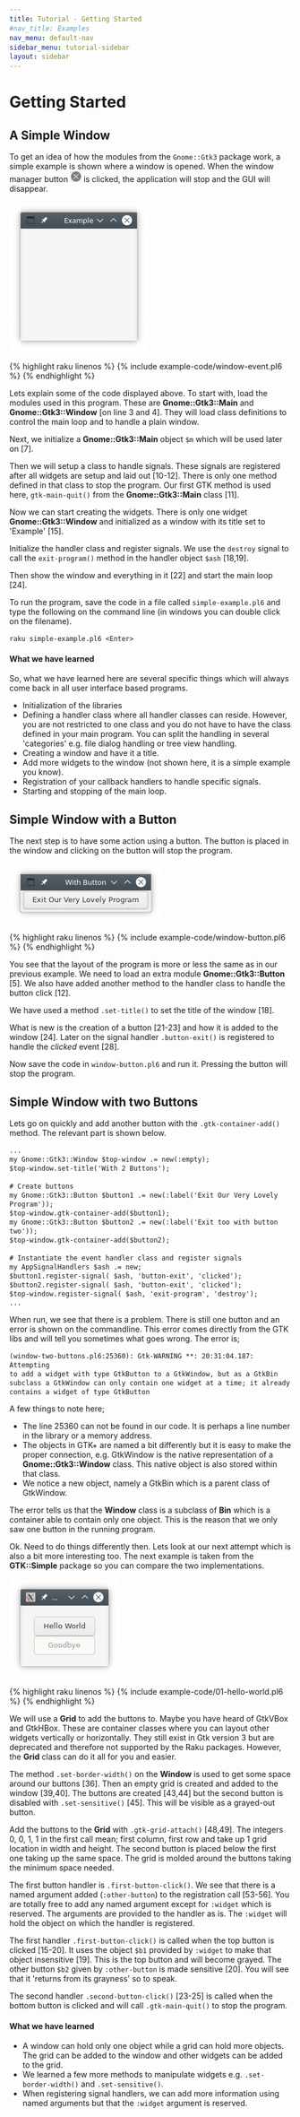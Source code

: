 ```yaml
---
title: Tutorial - Getting Started
#nav_title: Examples
nav_menu: default-nav
sidebar_menu: tutorial-sidebar
layout: sidebar
---
```

# Getting Started
## A Simple Window

To get an idea of how the modules from the `Gnome::Gtk3` package work, a simple example is shown where a window is opened. When the window manager button ![wm button](images/manager-quit-button.png) is clicked, the application will stop and the GUI will disappear.

![example window](images/simple-example.png)

{% highlight raku linenos %}
{% include example-code/window-event.pl6 %}
{% endhighlight %}

Lets explain some of the code displayed above. To start with, load the modules used in this program. These are **Gnome::Gtk3::Main** and **Gnome::Gtk3::Window** [on line 3 and 4]. They will load class definitions to control the main loop and to handle a plain window.

Next, we initialize a **Gnome::Gtk3::Main** object `$m` which will be used later on [7].

Then we will setup a class to handle signals. These signals are registered after all widgets are setup and laid out [10-12]. There is only one method defined in that class to stop the program. Our first GTK method is used here, `gtk-main-quit()` from the **Gnome::Gtk3::Main** class [11].

Now we can start creating the widgets. There is only one widget **Gnome::Gtk3::Window** and initialized as a window with its title set to 'Example' [15].

Initialize the handler class and register signals. We use the `destroy` signal to call the `exit-program()` method in the handler object `$ash` [18,19].

Then show the window and everything in it [22] and start the main loop [24].

To run the program, save the code in a file called `simple-example.pl6` and type the following on the command line (in windows you can double click on the filename).
```
raku simple-example.pl6 <Enter>
```
#### What we have learned
So, what we have learned here are several specific things which will always come back in all user interface based programs.
* Initialization of the libraries
* Defining a handler class where all handler classes can reside. However, you are not restricted to one class and you do not have to have the class defined in your main program. You can split the handling in several 'categories' e.g. file dialog handling or tree view handling.
* Creating a window and have it a title.
* Add more widgets to the window (not shown here, it is a simple example you know).
* Registration of your callback handlers to handle specific signals.
* Starting and stopping of the main loop.

## Simple Window with a Button

The next step is to have some action using a button. The button is placed in the window and clicking on the button will stop the program.

![example window](images/window-button.png)

{% highlight raku linenos %}
{% include example-code/window-button.pl6 %}
{% endhighlight %}

You see that the layout of the program is more or less the same as in our previous example. We need to load an extra module **Gnome::Gtk3::Button** [5]. We also have added another method to the handler class to handle the button click [12].

We have used a method `.set-title()` to set the title of the window [18].

What is new is the creation of a button [21-23] and how it is added to the window [24]. Later on the signal handler `.button-exit()` is registered to handle the _clicked_ event [28].

Now save the code in `window-button.pl6` and run it. Pressing the button will stop the program.


## Simple Window with two Buttons

Lets go on quickly and add another button with the `.gtk-container-add()` method. The relevant part is shown below.

```
...
my Gnome::Gtk3::Window $top-window .= new(:empty);
$top-window.set-title('With 2 Buttons');

# Create buttons
my Gnome::Gtk3::Button $button1 .= new(:label('Exit Our Very Lovely Program'));
$top-window.gtk-container-add($button1);
my Gnome::Gtk3::Button $button2 .= new(:label('Exit too with button two'));
$top-window.gtk-container-add($button2);

# Instantiate the event handler class and register signals
my AppSignalHandlers $ash .= new;
$button1.register-signal( $ash, 'button-exit', 'clicked');
$button2.register-signal( $ash, 'button-exit', 'clicked');
$top-window.register-signal( $ash, 'exit-program', 'destroy');
...
```

When run, we see that there is a problem. There is still one button and an error is shown on the commandline. This error comes directly from the GTK libs and will tell you sometimes what goes wrong. The error is;
```
(window-two-buttons.pl6:25360): Gtk-WARNING **: 20:31:04.187: Attempting
to add a widget with type GtkButton to a GtkWindow, but as a GtkBin
subclass a GtkWindow can only contain one widget at a time; it already
contains a widget of type GtkButton
```
A few things to note here;
* The line 25360 can not be found in our code. It is perhaps a line number in the library or a memory address.
* The objects in GTK+ are named a bit differently but it is easy to make the proper connection, e.g. GtkWindow is the native representation of a **Gnome::Gtk3::Window** class. This native object is also stored within that class.
* We notice a new object, namely a GtkBin which is a parent class of GtkWindow.

The error tells us that the **Window** class is a subclass of **Bin** which is a container able to contain only one object. This is the reason that we only saw one button in the running program.

Ok. Need to do things differently then. Lets look at our next attempt which is also a bit more interesting too. The next example is taken from the **GTK::Simple** package so you can compare the two implementations.

![example window](images/01-hello-world.png)

{% highlight raku linenos %}
{% include example-code/01-hello-world.pl6 %}
{% endhighlight %}

We will use a **Grid** to add the buttons to. Maybe you have heard of GtkVBox and GtkHBox. These are container classes where you can layout other widgets vertically or horizontally. They still exist in Gtk version 3 but are deprecated and therefore not supported by the Raku packages. However, the **Grid** class can do it all for you and easier.

The method `.set-border-width()` on the **Window** is used to get some space around our buttons [36]. Then an empty grid is created and added to the window [39,40]. The buttons are created [43,44] but the second button is disabled with `.set-sensitive()` [45]. This will be visible as a grayed-out button.

Add the buttons to the **Grid** with `.gtk-grid-attach()` [48,49]. The integers 0, 0, 1, 1 in the first call mean; first column, first row and take up 1 grid location in width and height. The second button is placed below the first one taking up the same space. The grid is molded around the buttons taking the minimum space needed.

The first button handler is `.first-button-click()`. We see that there is a named argument added (`:other-button`) to the registration call [53-56]. You are totally free to add any named argument except for `:widget` which is reserved. The arguments are provided to the handler as is. The `:widget` will hold the object on which the handler is registered.

The first handler `.first-button-click()` is called when the top button is clicked [15-20]. It uses the object `$b1` provided by `:widget` to make that object insensitive [19]. This is the top button and will become grayed. The other button `$b2` given by `:other-button` is made sensitive [20]. You will see that it 'returns from its grayness' so to speak.

The second handler `.second-button-click()` [23-25] is called when the bottom button is clicked and will call `.gtk-main-quit()` to stop the program.

#### What we have learned
* A window can hold only one object while a grid can hold more objects. The grid can be added to the window and other widgets can be added to the grid.
* We learned a few more methods to manipulate widgets e.g. `.set-border-width()` and `.set-sensitive()`.
* When registering signal handlers, we can add more information using named arguments but that the `:widget` argument is reserved.
